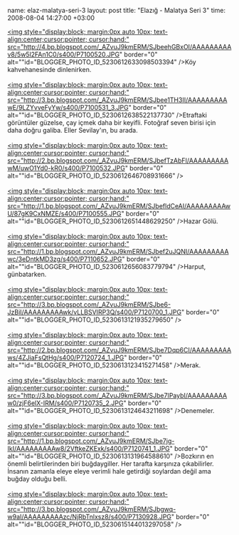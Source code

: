 name: elaz-malatya-seri-3
layout: post
title: "Elazığ - Malatya Seri 3"
time: 2008-08-04 14:27:00 +03:00

<a href="http://4.bp.blogspot.com/_AZvuJ9kmERM/SJbeehGBxOI/AAAAAAAAAv8/5w5l2FAn1C0/s1600-h/P7100520.JPG"><img style="display:block; margin:0px auto 10px; text-align:center;cursor:pointer; cursor:hand;" src="http://4.bp.blogspot.com/_AZvuJ9kmERM/SJbeehGBxOI/AAAAAAAAAv8/5w5l2FAn1C0/s400/P7100520.JPG" border="0" alt=""id="BLOGGER_PHOTO_ID_5230612633098503394" /></a>Köy kahvehanesinde dinlenirken.<br /><br /><a href="http://3.bp.blogspot.com/_AZvuJ9kmERM/SJbee1TH3II/AAAAAAAAAwE/9LZYvveFyYw/s1600-h/P7100531_3.JPG"><img style="display:block; margin:0px auto 10px; text-align:center;cursor:pointer; cursor:hand;" src="http://3.bp.blogspot.com/_AZvuJ9kmERM/SJbee1TH3II/AAAAAAAAAwE/9LZYvveFyYw/s400/P7100531_3.JPG" border="0" alt=""id="BLOGGER_PHOTO_ID_5230612638522137730" /></a>Etraftaki görüntüler güzelse, çay içmek daha bir keyifli. Fotoğraf seven birisi için daha doğru galiba. Eller Sevilay'ın, bu arada.<br /><br /><a href="http://2.bp.blogspot.com/_AZvuJ9kmERM/SJbefTzAbFI/AAAAAAAAAwM/uwO1Yd0-kR0/s1600-h/P7100532.JPG"><img style="display:block; margin:0px auto 10px; text-align:center;cursor:pointer; cursor:hand;" src="http://2.bp.blogspot.com/_AZvuJ9kmERM/SJbefTzAbFI/AAAAAAAAAwM/uwO1Yd0-kR0/s400/P7100532.JPG" border="0" alt=""id="BLOGGER_PHOTO_ID_5230612646708931666" /></a><br /><br /><a href="http://1.bp.blogspot.com/_AZvuJ9kmERM/SJbefldCeAI/AAAAAAAAAwU/87gK9CxNMZE/s1600-h/P7100555.JPG"><img style="display:block; margin:0px auto 10px; text-align:center;cursor:pointer; cursor:hand;" src="http://1.bp.blogspot.com/_AZvuJ9kmERM/SJbefldCeAI/AAAAAAAAAwU/87gK9CxNMZE/s400/P7100555.JPG" border="0" alt=""id="BLOGGER_PHOTO_ID_5230612651448629250" /></a>Hazar Gölü.<br /><br /><a href="http://1.bp.blogspot.com/_AZvuJ9kmERM/SJbef2uJQNI/AAAAAAAAAwc/3eDntkMD3zg/s1600-h/P7110652.JPG"><img style="display:block; margin:0px auto 10px; text-align:center;cursor:pointer; cursor:hand;" src="http://1.bp.blogspot.com/_AZvuJ9kmERM/SJbef2uJQNI/AAAAAAAAAwc/3eDntkMD3zg/s400/P7110652.JPG" border="0" alt=""id="BLOGGER_PHOTO_ID_5230612656083779794" /></a>Harput, günbatarken.<br /><br /><a href="http://3.bp.blogspot.com/_AZvuJ9kmERM/SJbe6-JzBiI/AAAAAAAAAwk/vLLBSVIRP3Q/s1600-h/P7120700_1.JPG"><img style="display:block; margin:0px auto 10px; text-align:center;cursor:pointer; cursor:hand;" src="http://3.bp.blogspot.com/_AZvuJ9kmERM/SJbe6-JzBiI/AAAAAAAAAwk/vLLBSVIRP3Q/s400/P7120700_1.JPG" border="0" alt=""id="BLOGGER_PHOTO_ID_5230613121935279650" /></a><br /><br /><a href="http://2.bp.blogspot.com/_AZvuJ9kmERM/SJbe7Dqp6CI/AAAAAAAAAws/4ZJiaFsQtHg/s1600-h/P7120724_1.JPG"><img style="display:block; margin:0px auto 10px; text-align:center;cursor:pointer; cursor:hand;" src="http://2.bp.blogspot.com/_AZvuJ9kmERM/SJbe7Dqp6CI/AAAAAAAAAws/4ZJiaFsQtHg/s400/P7120724_1.JPG" border="0" alt=""id="BLOGGER_PHOTO_ID_5230613123415271458" /></a>Merak.<br /><br /><a href="http://3.bp.blogspot.com/_AZvuJ9kmERM/SJbe7IPaybI/AAAAAAAAAw0/zjF6elX-IRM/s1600-h/P7120735_2.JPG"><img style="display:block; margin:0px auto 10px; text-align:center;cursor:pointer; cursor:hand;" src="http://3.bp.blogspot.com/_AZvuJ9kmERM/SJbe7IPaybI/AAAAAAAAAw0/zjF6elX-IRM/s400/P7120735_2.JPG" border="0" alt=""id="BLOGGER_PHOTO_ID_5230613124643211698" /></a>Denemeler.<br /><br /><a href="http://1.bp.blogspot.com/_AZvuJ9kmERM/SJbe7jg-IkI/AAAAAAAAAw8/2VftkeZKExk/s1600-h/P7120741_1.JPG"><img style="display:block; margin:0px auto 10px; text-align:center;cursor:pointer; cursor:hand;" src="http://1.bp.blogspot.com/_AZvuJ9kmERM/SJbe7jg-IkI/AAAAAAAAAw8/2VftkeZKExk/s400/P7120741_1.JPG" border="0" alt=""id="BLOGGER_PHOTO_ID_5230613131964588610" /></a>Bozkırın en önemli belirtilerinden biri buğdaygiller. Her tarafta karşınıza çıkabilirler. İnsanın zamanla eleye eleye verimli hale getirdiği soylardan değil ama buğday olduğu belli.<br /><br /><a href="http://3.bp.blogspot.com/_AZvuJ9kmERM/SJbgwq-w9aI/AAAAAAAAAzc/NjRbTnlxsz8/s1600-h/P7130928.JPG"><img style="display:block; margin:0px auto 10px; text-align:center;cursor:pointer; cursor:hand;" src="http://3.bp.blogspot.com/_AZvuJ9kmERM/SJbgwq-w9aI/AAAAAAAAAzc/NjRbTnlxsz8/s400/P7130928.JPG" border="0" alt=""id="BLOGGER_PHOTO_ID_5230615144013297058" /></a>
